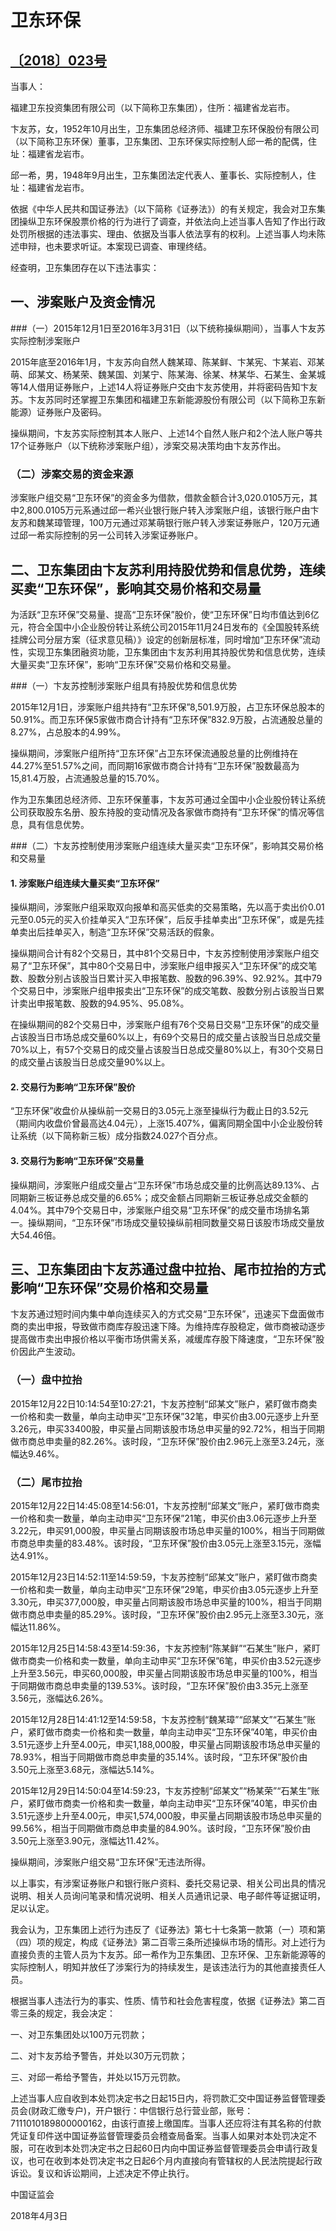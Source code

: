 # 卫东环保

## [〔2018〕023号](http://www.csrc.gov.cn/pub/zjhpublic/G00306212/201804/t20180409_336382.htm)


 

当事人：

福建卫东投资集团有限公司（以下简称卫东集团），住所：福建省龙岩市。

卞友苏，女，1952年10月出生，卫东集团总经济师、福建卫东环保股份有限公司（以下简称卫东环保）董事，卫东集团、卫东环保实际控制人邱一希的配偶，住址：福建省龙岩市。

邱一希，男，1948年9月出生，卫东集团法定代表人、董事长、实际控制人，住址：福建省龙岩市。

依据《中华人民共和国证券法》（以下简称《证券法》）的有关规定，我会对卫东集团操纵卫东环保股票价格的行为进行了调查，并依法向上述当事人告知了作出行政处罚所根据的违法事实、理由、依据及当事人依法享有的权利。上述当事人均未陈述申辩，也未要求听证。本案现已调查、审理终结。

经查明，卫东集团存在以下违法事实：

## 一、涉案账户及资金情况

###（一）2015年12月1日至2016年3月31日（以下统称操纵期间），当事人卞友苏实际控制涉案账户

2015年底至2016年1月，卞友苏向自然人魏某璋、陈某鲜、卞某宪、卞某岩、邓某萌、邱某文、杨某荣、魏某国、刘某宁、陈某海、徐某、林某华、石某生、金某城等14人借用证券账户，上述14人将证券账户交由卞友苏使用，并将密码告知卞友苏。卞友苏同时还掌握卫东集团和福建卫东新能源股份有限公司（以下简称卫东新能源）证券账户及密码。

操纵期间，卞友苏实际控制其本人账户、上述14个自然人账户和2个法人账户等共17个证券账户（以下统称涉案账户组），涉案交易决策均由卞友苏作出。

### （二）涉案交易的资金来源

涉案账户组交易“卫东环保”的资金多为借款，借款金额合计3,020.0105万元，其中2,800.0105万元系通过邱一希兴业银行账户转入涉案账户组，该银行账户由卞友苏和魏某璋管理，100万元通过邓某萌银行账户转入涉案证券账户，120万元通过邱一希实际控制的另一公司转入涉案证券账户。

## 二、卫东集团由卞友苏利用持股优势和信息优势，连续买卖“卫东环保”，影响其交易价格和交易量

为活跃“卫东环保”交易量、提高“卫东环保”股价，使“卫东环保”日均市值达到6亿元，符合全国中小企业股份转让系统公司2015年11月24日发布的《全国股转系统挂牌公司分层方案（征求意见稿）》设定的创新层标准，同时增加“卫东环保”流动性，实现卫东集团融资功能，卫东集团由卞友苏利用其持股优势和信息优势，连续大量买卖“卫东环保”，影响“卫东环保”交易价格和交易量。

###（一）卞友苏控制涉案账户组具有持股优势和信息优势

2015年12月1日，涉案账户组共持有“卫东环保”8,501.9万股，占卫东环保总股本的50.91%。而卫东环保5家做市商合计持有“卫东环保”832.9万股，占流通股总量的8.27%，占总股本的4.99%。

操纵期间，涉案账户组所持“卫东环保”占卫东环保流通股总量的比例维持在44.27%至51.57%之间，而同期16家做市商合计持有“卫东环保”股数最高为15,81.4万股，占流通股总量的15.70%。

作为卫东集团总经济师、卫东环保董事，卞友苏可通过全国中小企业股份转让系统公司获取股东名册、股东持股的变动情况及各家做市商持有“卫东环保”的情况等信息，具有信息优势。

###（二）卞友苏控制使用涉案账户组连续大量买卖“卫东环保”，影响其交易价格和交易量

#### 1. 涉案账户组连续大量买卖“卫东环保”

操纵期间，涉案账户组采取双向报单和高买低卖的交易策略，先以高于卖出价0.01元至0.05元的买入价挂单买入“卫东环保”，后反手挂单卖出“卫东环保”，或是先挂单卖出后挂单买入，制造“卫东环保”交易活跃的假象。

操纵期间合计有82个交易日，其中81个交易日中，卞友苏控制使用涉案账户组交易了“卫东环保”，其中80个交易日中，涉案账户组申报买入“卫东环保”的成交笔数、股数分别占该股当日累计买入申报笔数、股数的96.39%、92.92%。其中79个交易日中，涉案账户组申报卖出“卫东环保”的成交笔数、股数分别占该股当日累计卖出申报笔数、股数的94.95%、95.08%。

在操纵期间的82个交易日中，涉案账户组有76个交易日交易“卫东环保”的成交量占该股当日市场总成交量60%以上，有69个交易日的成交量占该股当日总成交量70%以上，有57个交易日的成交量占该股当日总成交量80%以上，有30个交易日的成交量占该股当日总成交量90%以上。

#### 2. 交易行为影响“卫东环保”股价

“卫东环保”收盘价从操纵前一交易日的3.05元上涨至操纵行为截止日的3.52元（期间内收盘价曾最高达4.04元），上涨15.407%，偏离同期全国中小企业股份转让系统（以下简称新三板）成分指数24.027个百分点。

#### 3. 交易行为影响“卫东环保”交易量

操纵期间，涉案账户组成交量占“卫东环保”市场总成交量的比例高达89.13%、占同期新三板证券总成交量的6.65%；成交金额占同期新三板证券总成交金额的4.04%。其中79个交易日中，涉案账户组交易“卫东环保”的成交量市场排名第一。操纵期间，“卫东环保”市场成交量较操纵前相同数量交易日该股市场成交量放大54.46倍。

## 三、卫东集团由卞友苏通过盘中拉抬、尾市拉抬的方式影响“卫东环保”交易价格和交易量

卞友苏通过短时间内集中单向连续买入的方式交易“卫东环保”，迅速买下盘面做市商的卖出申报，导致做市商库存股迅速下降。为维持库存股稳定，做市商被动逐步提高做市卖出申报价格以平衡市场供需关系，减缓库存股下降速度，“卫东环保”股价因此产生波动。

### （一）盘中拉抬

2015年12月22日10:14:54至10:27:21，卞友苏控制“邱某文”账户，紧盯做市商卖一价格和卖一数量，单向主动申买“卫东环保”32笔，申买价由3.00元逐步上升至3.26元，申买33400股，申买量占同期该股市场总申买量的92.72%，相当于同期做市商总申卖量的82.26%。该时段，“卫东环保”股价由2.96元上涨至3.24元，涨幅达9.46%。

### （二）尾市拉抬

2015年12月22日14:45:08至14:56:01，卞友苏控制“邱某文”账户，紧盯做市商卖一价格和卖一数量，单向主动申买“卫东环保”21笔，申买价由3.06元逐步上升至3.22元，申买91,000股，申买量占同期该股市场总申买量的100%，相当于同期做市商总申卖量的83.48%。该时段，“卫东环保”股价由3.05元上涨至3.15元，涨幅达4.91%。

2015年12月23日14:52:11至14:59:59，卞友苏控制“邱某文”账户，紧盯做市商卖一价格和卖一数量，单向主动申买“卫东环保”29笔，申买价由3.05元逐步上升至3.30元，申买377,000股，申买量占同期该股市场总申买量的100%，相当于同期做市商总申卖量的85.29%。该时段，“卫东环保”股价由2.95元上涨至3.30元，涨幅达11.86%。

2015年12月25日14:58:43至14:59:36，卞友苏控制“陈某鲜”“石某生”账户，紧盯做市商卖一价格和卖一数量，单向主动申买“卫东环保”6笔，申买价由3.52元逐步上升至3.56元，申买60,000股，申买量占同期该股市场总申买量的100%，相当于同期做市商总申卖量的139.53%。该时段，“卫东环保”股价由3.35元上涨至3.56元，涨幅达6.26%。

2015年12月28日14:41:12至14:59:58，卞友苏控制“魏某璋”“邱某文”“石某生”账户，紧盯做市商卖一价格和卖一数量，单向主动申买“卫东环保”40笔，申买价由3.51元逐步上升至4.00元，申买1,188,000股，申买量占同期该股市场总申买量的78.93%，相当于同期做市商总申卖量的35.14%。该时段，“卫东环保”股价由3.50元上涨至3.68元，涨幅达5.14%。

2015年12月29日14:50:04至14:59:23，卞友苏控制“邱某文”“杨某荣”“石某生”账户，紧盯做市商卖一价格和卖一数量，单向主动申买“卫东环保”40笔，申买价由3.51元逐步上升至4.00元，申买1,574,000股，申买量占同期该股市场总申买量的99.56%，相当于同期做市商总申卖量的84.90%。该时段，“卫东环保”股价由3.50元上涨至3.90元，涨幅达11.42%。

操纵期间，涉案账户组交易“卫东环保”无违法所得。

以上事实，有涉案证券账户和银行账户资料、委托交易记录、相关公司出具的情况说明、相关人员询问笔录和情况说明、相关人员通讯记录、电子邮件等证据证明，足以认定。

我会认为，卫东集团上述行为违反了《证券法》第七十七条第一款第（一）项和第（四）项的规定，构成《证券法》第二百零三条所述操纵市场的情形。对上述行为直接负责的主管人员为卞友苏。邱一希作为卫东集团、卫东环保、卫东新能源等的实际控制人，明知并放任了涉案行为的持续发生，是该违法行为的其他直接责任人员。

根据当事人违法行为的事实、性质、情节和社会危害程度，依据《证券法》第二百零三条的规定，我会决定：

一、对卫东集团处以100万元罚款；

二、对卞友苏给予警告，并处以30万元罚款；

三、对邱一希给予警告，并处以15万元罚款。

上述当事人应自收到本处罚决定书之日起15日内，将罚款汇交中国证券监督管理委员会(财政汇缴专户)，开户银行：中信银行总行营业部，账号：7111010189800000162，由该行直接上缴国库。当事人还应将注有其名称的付款凭证复印件送中国证券监督管理委员会稽查局备案。当事人如果对本处罚决定不服，可在收到本处罚决定书之日起60日内向中国证券监督管理委员会申请行政复议，也可在收到本处罚决定书之日起6个月内直接向有管辖权的人民法院提起行政诉讼。复议和诉讼期间，上述决定不停止执行。

 

 

 

 

中国证监会      

2018年4月3日    